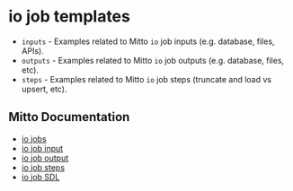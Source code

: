 # io job templates

- `inputs` - Examples related to Mitto `io` job inputs (e.g. database, files, APIs).
- `outputs` - Examples related to Mitto `io` job outputs (e.g. database, files, etc).
- `steps` - Examples related to Mitto `io` job steps (truncate and load vs upsert, etc).

## Mitto Documentation
- [io jobs](https://www.zuar.com/help/mitto/io-jobs/)
- [io job input](https://www.zuar.com/help/mitto/input/)
- [io job output](https://www.zuar.com/help/mitto/output/)
- [io job steps](https://www.zuar.com/help/mitto/steps/)
- [io job SDL](https://www.zuar.com/help/mitto/sdl/)